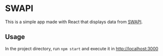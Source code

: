 # SWAPI

This is a simple app made with React that displays data from [SWAPI](https://swapi.dev/).

## Usage

In the project directory, run ```npm start``` and execute it in [http://localhost:3000](http://localhost:3000)